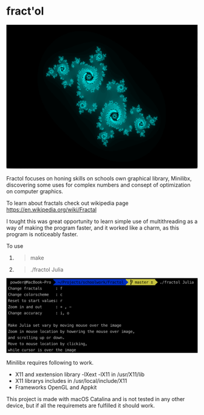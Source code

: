 # fract'ol
<img src="/Images/Fractol-julia-example.png">

Fractol focuses on honing skills on schools own graphical library, Minilibx,
discovering some uses for complex numbers and consept of optimization on computer graphics.

To learn about fractals check out wikipedia page 
https://en.wikipedia.org/wiki/Fractal

I tought this was great opportunity to learn simple use of multithreading as a way of
making the program faster, and it worked like a charm, as this program is noticeably
faster.

To use
1. > make
2. > ./fractol Julia
<img src="/Images/Fractol-usage.png">

Minilibx requires following to work.
- X11 and xextension library -lXext -lX11 in /usr/X11/lib
- X11 librarys includes in /usr/local/include/X11
- Frameworks OpenGL and Appkit

This project is made with macOS Catalina and is not tested in any other device,
but if all the requiremets are fulfilled it should work.
